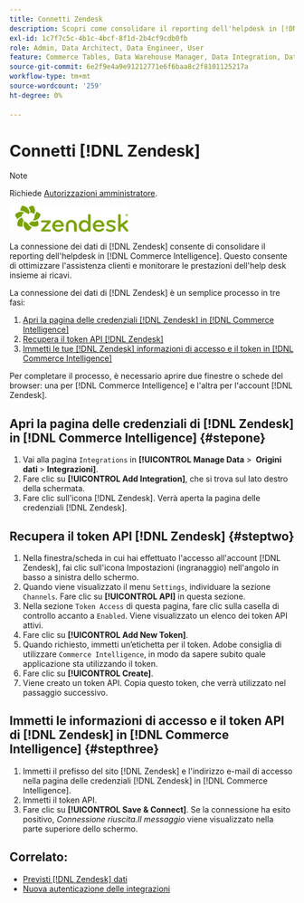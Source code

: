```yaml
---
title: Connetti Zendesk
description: Scopri come consolidare il reporting dell'helpdesk in [!DNL Commerce Intelligence].
exl-id: 1c7f7c5c-4b1c-4bcf-8f1d-2b4cf9cdb0fb
role: Admin, Data Architect, Data Engineer, User
feature: Commerce Tables, Data Warehouse Manager, Data Integration, Data Import/Export
source-git-commit: 6e2f9e4a9e91212771e6f6baa8c2f8101125217a
workflow-type: tm+mt
source-wordcount: '259'
ht-degree: 0%

---
```


# Connetti [!DNL Zendesk]

>[!NOTE]
>
>Richiede [Autorizzazioni amministratore](../../../administrator/user-management/user-management.md).

![](../../../assets/Zendesk_logo.png)

La connessione dei dati di [!DNL Zendesk] consente di consolidare il reporting dell&#39;helpdesk in [!DNL Commerce Intelligence]. Questo consente di ottimizzare l&#39;assistenza clienti e monitorare le prestazioni dell&#39;help desk insieme ai ricavi.

La connessione dei dati di [!DNL Zendesk] è un semplice processo in tre fasi:

1. [Apri la pagina delle credenziali  [!DNL Zendesk]  in [!DNL Commerce Intelligence]](#stepone)
1. [Recupera il token API  [!DNL Zendesk] ](#steptwo)
1. [Immetti le tue  [!DNL Zendesk] informazioni di accesso e il token in [!DNL Commerce Intelligence]](#stepthree)

Per completare il processo, è necessario aprire due finestre o schede del browser: una per [!DNL Commerce Intelligence] e l&#39;altra per l&#39;account [!DNL Zendesk].

## Apri la pagina delle credenziali di [!DNL Zendesk] in [!DNL Commerce Intelligence] {#stepone}

1. Vai alla pagina `Integrations` in **[!UICONTROL Manage Data** > **&#x200B; Origini dati &#x200B;**> **Integrazioni]**.
1. Fare clic su **[!UICONTROL Add Integration]**, che si trova sul lato destro della schermata.
1. Fare clic sull&#39;icona [!DNL Zendesk]. Verrà aperta la pagina delle credenziali [!DNL Zendesk].

## Recupera il token API [!DNL Zendesk] {#steptwo}

1. Nella finestra/scheda in cui hai effettuato l&#39;accesso all&#39;account [!DNL Zendesk], fai clic sull&#39;icona Impostazioni (ingranaggio) nell&#39;angolo in basso a sinistra dello schermo.
1. Quando viene visualizzato il menu `Settings`, individuare la sezione `Channels`. Fare clic su **[!UICONTROL API]** in questa sezione.
1. Nella sezione `Token Access` di questa pagina, fare clic sulla casella di controllo accanto a `Enabled`. Viene visualizzato un elenco dei token API attivi.
1. Fare clic su **[!UICONTROL Add New Token]**.
1. Quando richiesto, immetti un’etichetta per il token. Adobe consiglia di utilizzare `Commerce Intelligence`, in modo da sapere subito quale applicazione sta utilizzando il token.
1. Fare clic su **[!UICONTROL Create]**.
1. Viene creato un token API. Copia questo token, che verrà utilizzato nel passaggio successivo.

## Immetti le informazioni di accesso e il token API di [!DNL Zendesk] in [!DNL Commerce Intelligence] {#stepthree}

1. Immetti il prefisso del sito [!DNL Zendesk] e l&#39;indirizzo e-mail di accesso nella pagina delle credenziali [!DNL Zendesk] in [!DNL Commerce Intelligence].
1. Immetti il token API.
1. Fare clic su **[!UICONTROL Save & Connect]**. Se la connessione ha esito positivo, *Connessione riuscita.Il messaggio* viene visualizzato nella parte superiore dello schermo.

## Correlato:

* [Previsti [!DNL Zendesk] dati](../integrations/exp-zendesk-data.md)
* [Nuova autenticazione delle integrazioni](https://experienceleague.adobe.com/docs/commerce-knowledge-base/kb/how-to/mbi-reauthenticating-integrations.html?lang=it)
